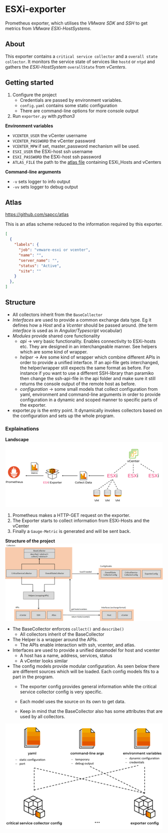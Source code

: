 # ESXi-exporter
Prometheus exporter, which utilises the _VMware SDK_ and _SSH_ to get metrics from _VMware ESXi-HostSystems_.

## About
This exporter contains a `critical service collector` and a `overall state collector`. It monitors the service state of services like `hostd` or `ntpd` and gathers the _ESXi-HostSystem_ `overallState` from _vCenters_. 


## Getting started

1. Configure the project
    - Credentials are passed by environment variables.
    - `config.yaml` contains some static configuration
    - There are command-line options for more console output
2. Run `exporter.py` with _python3_

**Environment variables**
- `VCENTER_USER` the vCenter username
- `VCENTER_PASSWORD` the vCenter password
- `VCENTER_MPW` if set, master_password mechanism will be used.
- `ESXI_USER` the ESXi-host ssh username
- `ESXI_PASSWORD` the ESXi-host ssh password
- `ATLAS_FILE` the path to the [atlas file](https://github.com/sapcc/atlas) containing ESXi_Hosts and vCenters

**Command-line arguments**
- `-v` sets logger to info output
- `-vv` sets logger to debug output

## Atlas
https://github.com/sapcc/atlas

This is an atlas scheme reduced to the information required by this exporter.

```json
[
  {
    "labels": {
      "job": "vmware-esxi or vcenter",
      "name": "",
      "server_name": "",
      "status": "Active",
      "site": ""
    }
  },
]
```

## Structure

- All collectors inherit from the `BaseCollector`
- _Interfaces_ are used to provide a common exchange data type. Eg it defines how a _Host_ and a _Vcenter_ should be passed around. (the term _interface_ is used as in _Angular/Typescript_ vocabular)  
- _Modules_ provide shared core functionality
    - _api_ &rarr; very basic functionality. Enables connectivity to ESXi-hosts etc. They are designed in an interchangeable manner. See helpers which are some kind of wrapper.
    - _helper_ &rarr; Are some kind of wrapper which combine different APIs in order to provide a unified interface. If an api-file gets interchanged, the helper/wrapper still expects the same format as before. For instance if you want to use a different SSH-library than paramiko then change the ssh-api-file in the api folder and make sure it still returns the console output of the remote host as before.
    - _configuration_ &rarr; some small models that collect configuration from yaml, environment and command-line arguments in order to provide configuration in a dynamic and scoped manner to specific parts of the exporter.
- exporter.py is the entry point. It dynamically invokes collectors based on the configuration and sets up the whole program.


### Explainations


**Landscape**
![](assets/2021-03-30-10-31-58.png)

1. Prometheus makes a HTTP-GET request on the exporter.
2. The Exporter starts to collect information from ESXi-Hosts and the vCenter
3. Finally a `Gauge-Metric` is generated and will be sent back.



**Structure of the project**
![Project Structure](assets/2021-03-30-13-54-06.png)

- The BaseCollector enforces `collect()` and `describe()`
  - All collectors inherit of the BaseCollector
- The Helper is a wrapper around the APIs.
  - The APIs enable interaction with ssh, vcenter, and atlas.
- Interfaces are used to provide a unified datamodel for host and vcenter
  - A host has a name, address, services, status
  - A vCenter looks similar
- The config models provide modular configuration. As seen below there are different sources which will be loaded. Each config models fits to a part in the program.
  - The exporter config provides general information while the critical service collector config is very specific.

  - Each model uses the source on its own to get data.
  - Keep in mind that the BaseCollector also has some attributes that are used by all collectors.


![configuration modells](assets/2021-03-30-10-45-28.png)

